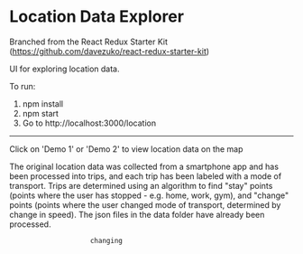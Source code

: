 # Location Data Explorer

Branched from the React Redux Starter Kit (https://github.com/davezuko/react-redux-starter-kit)

UI for exploring location data.

To run:
1. npm install
2. npm start
3. Go to http://localhost:3000/location
----

Click on 'Demo 1' or 'Demo 2' to view location data on the map

The original location data was collected from a smartphone app and has been processed into trips,
and each trip has been labeled with a mode of transport. Trips are determined using an algorithm
to find "stay" points (points where the user has stopped - e.g. home, work, gym), and "change" points
(points where the user changed mode of transport, determined by change in speed). The json files in the data
                        folder have already been processed.

                        changing